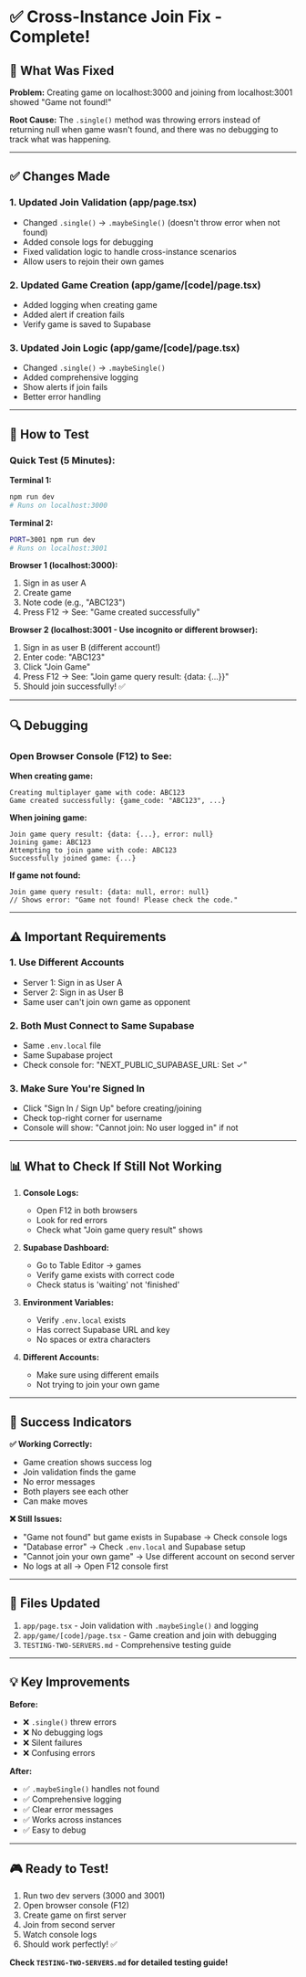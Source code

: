 # ✅ Cross-Instance Join Fix - Complete!

## 🔧 What Was Fixed

**Problem:** Creating game on localhost:3000 and joining from localhost:3001 showed "Game not found!"

**Root Cause:** The `.single()` method was throwing errors instead of returning null when game wasn't found, and there was no debugging to track what was happening.

---

## ✅ Changes Made

### **1. Updated Join Validation (app/page.tsx)**
- Changed `.single()` → `.maybeSingle()` (doesn't throw error when not found)
- Added console logs for debugging
- Fixed validation logic to handle cross-instance scenarios
- Allow users to rejoin their own games

### **2. Updated Game Creation (app/game/[code]/page.tsx)**
- Added logging when creating game
- Added alert if creation fails
- Verify game is saved to Supabase

### **3. Updated Join Logic (app/game/[code]/page.tsx)**
- Changed `.single()` → `.maybeSingle()`
- Added comprehensive logging
- Show alerts if join fails
- Better error handling

---

## 🎯 How to Test

### **Quick Test (5 Minutes):**

**Terminal 1:**
```bash
npm run dev
# Runs on localhost:3000
```

**Terminal 2:**
```bash
PORT=3001 npm run dev
# Runs on localhost:3001
```

**Browser 1 (localhost:3000):**
1. Sign in as user A
2. Create game
3. Note code (e.g., "ABC123")
4. Press F12 → See: "Game created successfully"

**Browser 2 (localhost:3001 - Use incognito or different browser):**
1. Sign in as user B (different account!)
2. Enter code: "ABC123"
3. Click "Join Game"
4. Press F12 → See: "Join game query result: {data: {...}}"
5. Should join successfully! ✅

---

## 🔍 Debugging

### **Open Browser Console (F12) to See:**

**When creating game:**
```
Creating multiplayer game with code: ABC123
Game created successfully: {game_code: "ABC123", ...}
```

**When joining game:**
```
Join game query result: {data: {...}, error: null}
Joining game: ABC123
Attempting to join game with code: ABC123
Successfully joined game: {...}
```

**If game not found:**
```
Join game query result: {data: null, error: null}
// Shows error: "Game not found! Please check the code."
```

---

## ⚠️ Important Requirements

### **1. Use Different Accounts**
- Server 1: Sign in as User A
- Server 2: Sign in as User B
- Same user can't join own game as opponent

### **2. Both Must Connect to Same Supabase**
- Same `.env.local` file
- Same Supabase project
- Check console for: "NEXT_PUBLIC_SUPABASE_URL: Set ✓"

### **3. Make Sure You're Signed In**
- Click "Sign In / Sign Up" before creating/joining
- Check top-right corner for username
- Console will show: "Cannot join: No user logged in" if not

---

## 📊 What to Check If Still Not Working

1. **Console Logs:**
   - Open F12 in both browsers
   - Look for red errors
   - Check what "Join game query result" shows

2. **Supabase Dashboard:**
   - Go to Table Editor → games
   - Verify game exists with correct code
   - Check status is 'waiting' not 'finished'

3. **Environment Variables:**
   - Verify `.env.local` exists
   - Has correct Supabase URL and key
   - No spaces or extra characters

4. **Different Accounts:**
   - Make sure using different emails
   - Not trying to join your own game

---

## 🎉 Success Indicators

**✅ Working Correctly:**
- Game creation shows success log
- Join validation finds the game
- No error messages
- Both players see each other
- Can make moves

**❌ Still Issues:**
- "Game not found" but game exists in Supabase → Check console logs
- "Database error" → Check `.env.local` and Supabase setup
- "Cannot join your own game" → Use different account on second server
- No logs at all → Open F12 console first

---

## 🚀 Files Updated

1. `app/page.tsx` - Join validation with `.maybeSingle()` and logging
2. `app/game/[code]/page.tsx` - Game creation and join with debugging
3. `TESTING-TWO-SERVERS.md` - Comprehensive testing guide

---

## 💡 Key Improvements

**Before:**
- ❌ `.single()` threw errors
- ❌ No debugging logs
- ❌ Silent failures
- ❌ Confusing errors

**After:**
- ✅ `.maybeSingle()` handles not found
- ✅ Comprehensive logging
- ✅ Clear error messages
- ✅ Works across instances
- ✅ Easy to debug

---

## 🎮 Ready to Test!

1. Run two dev servers (3000 and 3001)
2. Open browser console (F12)
3. Create game on first server
4. Join from second server
5. Watch console logs
6. Should work perfectly! ✅

**Check `TESTING-TWO-SERVERS.md` for detailed testing guide!**
